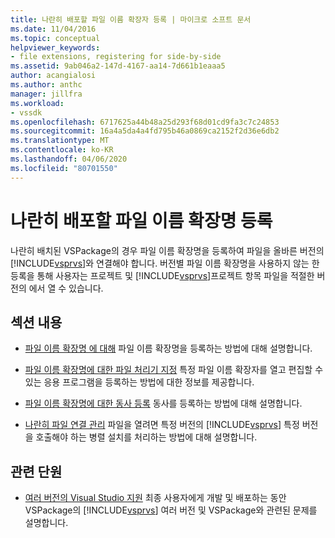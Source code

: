 ```yaml
---
title: 나란히 배포할 파일 이름 확장자 등록 | 마이크로 소프트 문서
ms.date: 11/04/2016
ms.topic: conceptual
helpviewer_keywords:
- file extensions, registering for side-by-side
ms.assetid: 9ab046a2-147d-4167-aa14-7d661b1eaaa5
author: acangialosi
ms.author: anthc
manager: jillfra
ms.workload:
- vssdk
ms.openlocfilehash: 6717625a44b48a25d293f68d01cd9fa3c7c24853
ms.sourcegitcommit: 16a4a5da4a4fd795b46a0869ca2152f2d36e6db2
ms.translationtype: MT
ms.contentlocale: ko-KR
ms.lasthandoff: 04/06/2020
ms.locfileid: "80701550"
---
```

# <a name="register-file-name-extensions-for-side-by-side-deployments"></a>나란히 배포할 파일 이름 확장명 등록
나란히 배치된 VSPackage의 경우 파일 이름 확장명을 등록하여 파일을 올바른 버전의 [!INCLUDE[vsprvs](../code-quality/includes/vsprvs_md.md)]와 연결해야 합니다. 버전별 파일 이름 확장명을 사용하지 않는 한 등록을 통해 사용자는 프로젝트 및 [!INCLUDE[vsprvs](../code-quality/includes/vsprvs_md.md)]프로젝트 항목 파일을 적절한 버전의 에서 열 수 있습니다.

## <a name="in-this-section"></a>섹션 내용
- [파일 이름 확장명 에 대해](../extensibility/about-file-name-extensions.md) 파일 이름 확장명을 등록하는 방법에 대해 설명합니다.

- [파일 이름 확장명에 대한 파일 처리기 지정](../extensibility/specifying-file-handlers-for-file-name-extensions.md) 특정 파일 이름 확장자를 열고 편집할 수 있는 응용 프로그램을 등록하는 방법에 대한 정보를 제공합니다.

- [파일 이름 확장명에 대한 동사 등록](../extensibility/registering-verbs-for-file-name-extensions.md) 동사를 등록하는 방법에 대해 설명합니다.

- [나란히 파일 연결 관리](../extensibility/managing-side-by-side-file-associations.md) 파일을 열려면 특정 버전의 [!INCLUDE[vsprvs](../code-quality/includes/vsprvs_md.md)] 특정 버전을 호출해야 하는 병렬 설치를 처리하는 방법에 대해 설명합니다.

## <a name="related-sections"></a>관련 단원
- [여러 버전의 Visual Studio 지원](../extensibility/supporting-multiple-versions-of-visual-studio.md) 최종 사용자에게 개발 및 배포하는 동안 VSPackage의 [!INCLUDE[vsprvs](../code-quality/includes/vsprvs_md.md)] 여러 버전 및 VSPackage와 관련된 문제를 설명합니다.
